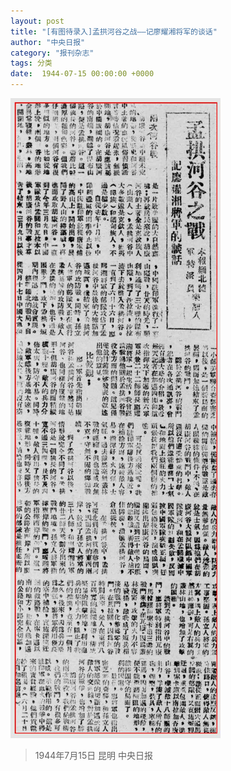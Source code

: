 ```yaml
---
layout: post
title: "[有图待录入]孟拱河谷之战——记廖耀湘将军的谈话"
author: "中央日报"
category: "报刊杂志"
tags: 分类
date:  1944-07-15 00:00:00 +0000
---
```


![孟拱河谷之战——记廖耀湘将军的谈话](../assets/images/newspapers/孟拱河谷之战——记廖耀湘将军的谈话.png)




> 1944年7月15日 昆明 中央日报
